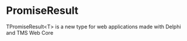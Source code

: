 # PromiseResult
TPromiseResult&lt;T> is a new type for web applications made with Delphi and TMS Web Core
